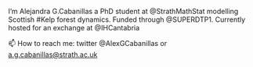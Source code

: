 I’m Alejandra G.Cabanillas a PhD student at @StrathMathStat  modelling Scottish #Kelp forest dynamics. Funded through @SUPERDTP1. Currently hosted for an exchange at @IHCantabria

📫 How to reach me: twitter  @AlexGCabanillas or a.g.cabanillas@strath.ac.uk

<!---
agcabanillas/agcabanillas is a ✨ special ✨ repository because its `README.md` (this file) appears on your GitHub profile.
You can click the Preview link to take a look at your changes.
--->
